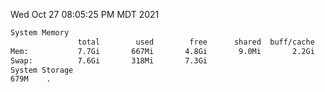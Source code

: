 Wed Oct 27 08:05:25 PM MDT 2021
```bash
System Memory
               total        used        free      shared  buff/cache   available
Mem:           7.7Gi       667Mi       4.8Gi       9.0Mi       2.2Gi       6.7Gi
Swap:          7.6Gi       318Mi       7.3Gi
System Storage
679M	.
```
```bash
